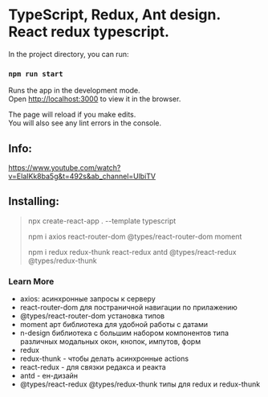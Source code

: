 # TypeScript, Redux, Ant design. React redux typescript.
In the project directory, you can run:

### `npm run start`

Runs the app in the development mode.\
Open [http://localhost:3000](http://localhost:3000) to view it in the browser.

The page will reload if you make edits.\
You will also see any lint errors in the console.

## Info:
https://www.youtube.com/watch?v=ElaIKk8ba5g&t=492s&ab_channel=UlbiTV

## Installing:
> npx create-react-app . --template typescript
>
> npm i axios react-router-dom @types/react-router-dom moment
>
> npm i redux redux-thunk react-redux antd @types/react-redux @types/redux-thunk

### Learn More

- axios: асинхронные запросы к серверу
- react-router-dom для постраничной навигации по прилажению
- @types/react-router-dom установка типов
- moment арт библиотека для удобной работы с датами
- n-design библиотека с большим набором компонентов типа различных модальных окон, кнопок, импутов, форм
- redux 
- redux-thunk - чтобы делать асинхронные actions
- react-redux - для связки редакса и реакта 
- antd - ен-дизайн
- @types/react-redux @types/redux-thunk типы для redux и  redux-thunk

